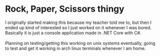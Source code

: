 # Rock, Paper, Scissors thingy
I originally started making this because my teacher told me to, but then I ended up kind of interested so I just worked on it whenever I was bored.\
Basically it is just a console application made in .NET Core with C#.
\
\
Planning on testing/getting this working on unix systems eventually, going to test and get it working in arch linux terminals whenever I am home.
